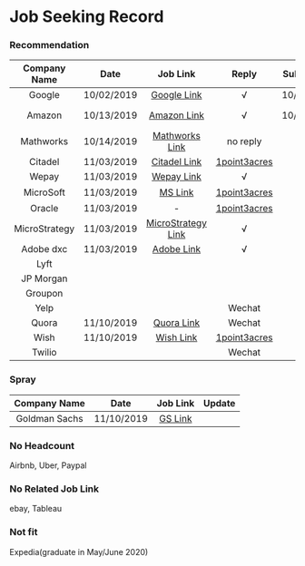 # Job Seeking Record

### Recommendation
| Company Name | Date | Job Link | Reply | Submission | Update |
| :-----:| :----: | :----: | :----: | :----: | :----: |
| Google | 10/02/2019 | [Google Link](https://careers.google.com/jobs/results/132614933129896646-software-engineer-university-graduate/) | &radic; | 10/03/2019 |
| Amazon | 10/13/2019 | [Amazon Link](https://www.amazon.jobs/zh/jobs/908703/software-development-engineer-2020-united-states) | &radic; | 10/15/2019 | 11/01/2019 OA1 | 
| Mathworks | 10/14/2019 | [Mathworks Link](https://www.mathworks.com/company/jobs/students/edg-masters-phd.html) | no reply | - | - |
| Citadel | 11/03/2019 | [Citadel Link](https://www.citadel.com/careers/details/software-engineering-rotation-program-full-time-us/) | [1point3acres](https://www.1point3acres.com/bbs/forum.php?mod=viewthread&tid=564675&extra=page%3D1%26filter%3Dsortid%26sortid%3D192&page=7) |  |  |
| Wepay| 11/03/2019 | [Wepay Link](https://jobs.lever.co/wepay/03a9f18d-bc18-4864-8e1f-d790817ade35) | &radic; |  |  |
| MicroSoft | 11/03/2019 | [MS Link](https://careers.microsoft.com/students/us/en/job/734240/Software-Engineer) | [1point3acres](https://www.1point3acres.com/bbs/forum.php?mod=viewthread&tid=562297&extra=page%3D1%26filter%3Dsortid%26sortid%3D192&page=1) |  | 似乎没用 |
| Oracle| 11/03/2019 | - | [1point3acres](https://www.1point3acres.com/bbs/forum.php?mod=viewthread&tid=565061&extra=page%3D1%26filter%3Dsortid%26sortid%3D192%26sortid%3D192) |  |  |
| MicroStrategy| 11/03/2019 | [MicroStrategy Link](https://jobs.smartrecruiters.com/MicroStrategy1/743999697745288-associate-software-engineer?rsid=90c32478-1316-431c-9ba9-eb9d69f1eba4&refChan=PORTAL) | &radic; |  | 投错了Orz |
| Adobe dxc | 11/03/2019 | [Adobe Link](https://adobe.wd5.myworkdayjobs.com/en-US/external_university/job/Seattle/Software-Engineer-New-College-Hire--Adobe-Digital-Composite-Technology--DCX-_80436)| &radic; |  |  |
| Lyft |  |  |  |  |
| JP Morgan |  |  | |  |
| Groupon |  |  |  |  |
| Yelp |  |  | Wechat | |
| Quora | 11/10/2019 | [Quora Link](https://boards.greenhouse.io/quora/jobs/4418955002) | Wechat | |
| Wish | 11/10/2019 | [Wish Link](https://jobs.lever.co/wish/2173348c-7453-4363-aabd-ba8511e31bea) | [1point3acres](https://www.1point3acres.com/bbs/thread-525113-1-1.html) | |
| Twilio |  |  | Wechat | |


### Spray
| Company Name | Date | Job Link | Update |
| :-----:| :----: | :----: | :----: |
| Goldman Sachs | 11/10/2019 | [GS Link](https://www.goldmansachs.com/careers/students/programs/americas/new-analyst-program.html)|  | 

### No Headcount
Airbnb, Uber, Paypal

### No Related Job Link
ebay, Tableau

### Not fit
Expedia(graduate in May/June 2020)
